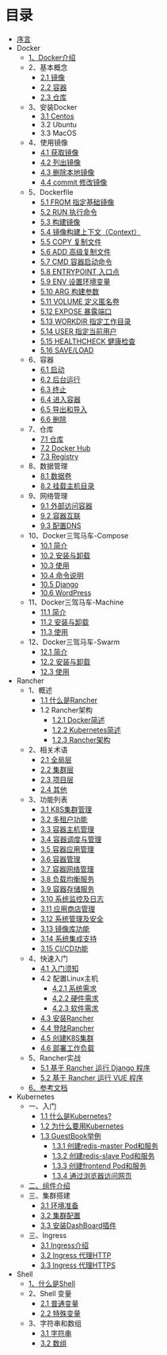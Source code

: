 # 目录

* [序言](README.md)
* Docker
  * [1、Docker介绍](article/Docker/docker.md) 
  * 2、基本概念
    * [2.1 镜像](article/Docker/Chapter2/2-1-image.md)
    * [2.2 容器](article/Docker/Chapter2/2-2-containor.md)
    * [2.3 仓库](article/Docker/Chapter2/2-3-repository.md)
  * 3、安装Docker
    * [3.1 Centos](article/Docker/Chapter3/3-1-install.md)
    * 3.2 Ubuntu
    * 3.3 MacOS
  * 4、使用镜像
    * [4.1 获取镜像](article/Docker/Chapter4/4-1-get-image.md)
    * [4.2 列出镜像](article/Docker/Chapter4/4-2-list-image.md)
    * [4.3 删除本地镜像](article/Docker/Chapter4/4-3-delete-image.md)
    * [4.4 commit 修改镜像](article/Docker/Chapter4/4-4-commit-image.md)
  * 5、Dockerfile
    * [5.1 FROM 指定基础镜像](article/Docker/Chapter5/5-1-from.md)
    * [5.2 RUN 执行命令](article/Docker/Chapter5/5-2-run.md)
    * [5.3 构建镜像](article/Docker/Chapter5/5-3-build.md)
    * [5.4 镜像构建上下文（Context）](article/Docker/Chapter5/5-4-context.md)
    * [5.5 COPY 复制文件](article/Docker/Chapter5/5-5-copy.md)
    * [5.6 ADD 高级复制文件](article/Docker/Chapter5/5-6-add.md)
    * [5.7 CMD 容器启动命令](article/Docker/Chapter5/5-7-cmd.md)
    * [5.8 ENTRYPOINT 入口点](article/Docker/Chapter5/5-8-entrypoint.md)
    * [5.9 ENV 设置环境变量](article/Docker/Chapter5/5-9-env.md)
    * [5.10 ARG 构建参数](article/Docker/Chapter5/5-10-arg.md)
    * [5.11 VOLUME 定义匿名卷](article/Docker/Chapter5/5-11-volume.md)
    * [5.12 EXPOSE 暴露端口](article/Docker/Chapter5/5-12-expose.md)
    * [5.13 WORKDIR 指定工作目录](article/Docker/Chapter5/5-13-workdir.md)
    * [5.14 USER 指定当前用户](article/Docker/Chapter5/5-14-user.md)
    * [5.15 HEALTHCHECK 健康检查](article/Docker/Chapter5/5-15-healthcheck.md)
    * [5.16 SAVE/LOAD](article/Docker/Chapter5/5-16-saveload.md)
  * 6、容器
    * [6.1 启动](article/Docker/Chapter6/6-1-start.md)  
    * [6.2 后台运行](article/Docker/Chapter6/6-2-backend.md)  
    * [6.3 终止](article/Docker/Chapter6/6-3-stop.md)  
    * [6.4 进入容器](article/Docker/Chapter6/6-4-exec.md)  
    * [6.5 导出和导入](article/Docker/Chapter6/6-5-export.md)  
    * [6.6 删除](article/Docker/Chapter6/6-6-delete.md)  
  * 7、仓库
    * [7.1 仓库](article/Docker/Chapter7/7-1-repository.md)  
    * [7.2 Docker Hub](article/Docker/Chapter7/7-2-dockerhub.md)  
    * [7.3 Registry](article/Docker/Chapter7/7-3-registry.md)  
  * 8、数据管理
    * [8.1 数据卷](article/Docker/Chapter8/8-1-volume.md)  
    * [8.2 挂载主机目录](article/Docker/Chapter8/8-2-mount.md)  
  * 9、网络管理
    * [9.1 外部访问容器](article/Docker/Chapter9/9-1-external.md)  
    * [9.2 容器互联](article/Docker/Chapter9/9-2-interconnection.md)  
    * [9.3 配置DNS](article/Docker/Chapter9/9-3-dns.md)  
  * 10、Docker三驾马车-Compose
    * [10.1 简介](article/Docker/Chapter10/10-1-base.md)  
    * [10.2 安装与卸载](article/Docker/Chapter10/10-2-install.md)  
    * [10.3 使用](article/Docker/Chapter10/10-3-use.md)  
    * [10.4 命令说明](article/Docker/Chapter10/10-4-command.md)  
    * [10.5 Django](article/Docker/Chapter10/10-5-django.md)  
    * [10.6 WordPress](article/Docker/Chapter10/10-6-wordpress.md)  
  * 11、Docker三驾马车-Machine
    * [11.1 简介](article/Docker/Chapter11/11-1-base.md)  
    * [11.2 安装与卸载](article/Docker/Chapter11/11-2-install.md)  
    * [11.3 使用](article/Docker/Chapter11/11-3-use.md)  
  * 12、Docker三驾马车-Swarm
    * [12.1 简介](article/Docker/Chapter12/12-1-base.md)  
    * [12.2 安装与卸载](article/Docker/Chapter12/12-2-install.md)  
    * [12.3 使用](article/Docker/Chapter12/12-3-use.md)  
* Rancher
  * 1、概述
    * [1.1 什么是Rancher](article/Rancher/Chapter1/1-1-base.md)
    * 1.2 Rancher架构
      * [1.2.1 Docker简述](article/Rancher/Chapter1/1-2-1-docker.md)
      * [1.2.2 Kubernetes简述](article/Rancher/Chapter1/1-2-2-kubernetes.md)
      * [1.2.3 Rancher架构](article/Rancher/Chapter1/1-2-3-rancher.md)
  * 2、相关术语
    * [2.1 全局层](article/Rancher/Chapter2/2-1-global.md)
    * [2.2 集群层](article/Rancher/Chapter2/2-2-colony.md)
    * [2.3 项目层](article/Rancher/Chapter2/2-3-project.md)
    * [2.4 其他](article/Rancher/Chapter2/2-4-other.md)
  * 3、功能列表
    * [3.1 K8S集群管理](article/Rancher/Chapter3/3-1-k8s.md)
    * [3.2 多租户功能](article/Rancher/Chapter3/3-2-tenant.md)
    * [3.3 容器主机管理](article/Rancher/Chapter3/3-3-dockerhost.md)
    * [3.4 容器调度与管理](article/Rancher/Chapter3/3-4-dispatch.md)
    * [3.5 容器应用管理](article/Rancher/Chapter3/3-5-dockerapp.md)
    * [3.6 容器管理](article/Rancher/Chapter3/3-6-docker.md)
    * [3.7 容器网络管理](article/Rancher/Chapter3/3-7-network.md)
    * [3.8 负载均衡服务](article/Rancher/Chapter3/3-8-lb.md)
    * [3.9 容器存储服务](article/Rancher/Chapter3/3-9-storage.md)
    * [3.10 系统监控及日志](article/Rancher/Chapter3/3-10-log.md)
    * [3.11 应用商店管理](article/Rancher/Chapter3/3-11-appstore.md)
    * [3.12 系统管理及安全](article/Rancher/Chapter3/3-12-manager.md)
    * [3.13 镜像库功能](article/Rancher/Chapter3/3-13-image.md)
    * [3.14 系统集成支持](article/Rancher/Chapter3/3-14-system.md)
    * [3.15 CI/CD功能](article/Rancher/Chapter3/3-15-cicd.md)
  * 4、快速入门
    * [4.1 入门须知](article/Rancher/Chapter4/4-1-base.md)
    * 4.2 配置Linux主机
      * [4.2.1 系统需求](article/Rancher/Chapter4/4-2-1-system.md)
      * [4.2.2 硬件需求](article/Rancher/Chapter4/4-2-2-handware.md)
      * [4.2.3 软件需求](article/Rancher/Chapter4/4-2-3-software.md)
    * [4.3 安装Rancher](article/Rancher/Chapter4/4-3-install.md)
    * [4.4 登陆Rancher](article/Rancher/Chapter4/4-4-login.md)
    * [4.5 创建K8S集群](article/Rancher/Chapter4/4-5-createk8s.md)
    * [4.6 部署工作负载](article/Rancher/Chapter4/4-6-deploy.md)
  * 5、Rancher实战
    * [5.1 基于 Rancher 运行 Django 程序](article/Rancher/Chapter5/5-1-django.md)
    * [5.2 基于 Rancher 运行 VUE 程序](article/Rancher/Chapter5/5-2-vue.md)
  * [6、参考文档](article/Rancher/document.md)
* Kubernetes
  * 一、入门
    * [1.1 什么是Kubernetes?](article/Kubernetes/Chapter1/1-Introduction.md)
    * [1.2 为什么要用Kubernetes](article/Kubernetes/Chapter1/2-Whykubernetes.md)
    * [1.3 GuestBook举例](article/Kubernetes/Chapter1/3-Guestbook.md)
      * [1.3.1 创建redis-master Pod和服务](article/Kubernetes/Chapter1/3-1-redis-master.md)
      * [1.3.2 创建redis-slave Pod和服务](article/Kubernetes/Chapter1/3-2-redis-slave.md)
      * [1.3.3 创建frontend Pod和服务](article/Kubernetes/Chapter1/3-3-frontend.md)
      * [1.3.4 通过浏览器访问网页](article/Kubernetes/Chapter1/3-4-test.md)
  * [二、组件介绍](article/Kubernetes/Chapter1/1-4-assembly.md)
  * 三、集群搭建
    * [3.1 环境准备](article/Kubernetes/Chapter2/1-Prepare.md)
    * [3.2 集群配置](article/Kubernetes/Chapter2/2-Install.md)
    * [3.3 安装DashBoard插件](article/Kubernetes/Chapter2/3-Dashboard.md)
  * 三、Ingress
    * [3.1 Ingress介绍](article/Kubernetes/Chapter3/1-ingress.md)
    * [3.2 Ingress 代理HTTP](article/Kubernetes/Chapter3/2-ingress-http.md)
    * [3.3 Ingress 代理HTTPS](article/Kubernetes/Chapter3/3-ingress-https.md)
* Shell
  * [1、什么是Shell](article/Shell/Chapter1/1-1-shell.md)
  * 2、Shell 变量
      * [2.1 普通变量](article/Shell/Chapter2/2-1-normal.md)
      * [2.2 特殊变量](article/Shell/Chapter2/2-2-special.md)
  * 3、字符串和数组
      * [3.1 字符串](article/Shell/Chapter3/3-1-string.md)
      * [3.2 数组](article/Shell/Chapter3/3-2-array.md)
